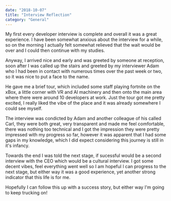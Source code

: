 ```yaml
---
date: "2018-10-07"
title: "Interview Reflection"
category: "General"
---
```

My first every developer interview is complete and overall it was a great experience. I have been somewhat anxious about the interview for a while, so on the morning I actually felt somewhat relieved that the wait would be over and I could then continue with my studies.

Anyway, I arrived nice and early and was greeted by someone at reception, soon after I was called up the stairs and greeted by my interviewer Adam who I had been in contact with numerous times over the past week or two, so it was nice to put a face to the name.

He gave me a brief tour, which included some staff playing fortnite on the xBox, a little corner with VR and AI machinery and then onto the main area where there were around 10 developers at work. Just the tour got me pretty excited, I really liked the vibe of the place and it was already somewhere I could see myself.

The interview was condicted by Adam and another colleague of his called Carl, they were both great, very transparent and made me feel comfortable, there was nothing too technical and I got the impression they were pretty impressed with my progress so far, however it was apparent that I had some gaps in my knowledge, which I did expect considering this journey is still in it's infancy.

Towards the end I was told the next stage, if sucessful would be a second interview with the CEO which would be a cultural interview. I got some decent vibes, feel everything went well so I am hopeful I can progress to the next stage, but either way it was a good experience, yet another strong indicator that this life is for me.

Hopefully I can follow this up with a success story, but either way I'm going to keep trucking on!
